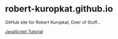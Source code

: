 # robert-kuropkat.github.io
GitHub site for Robert Kuropkat, Doer of Stuff...

[JavaScript Tutorial](https://robert-kuropkat.github.io/e4cTraining/JS_Crash_Course/docs/index.html)
